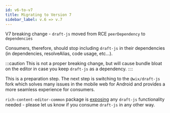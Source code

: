 ```yaml
---
id: v6-to-v7
title: Migrating to Version 7
sidebar_label: v.6 => v.7
---
```


V7 breaking change - `draft-js` moved from RCE `peerDependency` to `dependencies`

Consumers, therefore, should stop including `draft-js` in their dependencies (in dependencies, resolveAlias, code usage, etc...).

:::caution
This is not a proper breaking change, but will cause bundle bloat on the editor in case you keep `draft-js` as a dependency.
::::


This is a preparation step. The next step is switching to the `@wix/draft-js` fork which solves many issues in the mobile web for Android and provides a more seamless experience for consumers.

`rich-content-editor-common` package is [exposing](https://github.com/wix/ricos/blob/5f81918551b09406bfc5bfbbb6a33770bc4d0156/packages/editor-common/web/src/index.ts#L107) any `draft-js` functionality needed - please let us know if you consume `draft-js` in any other way.
